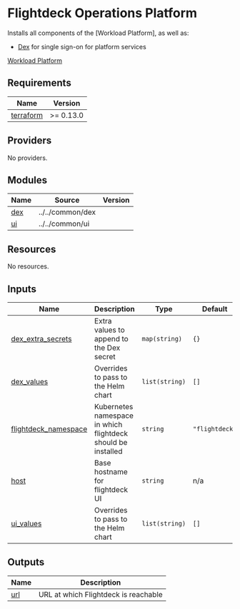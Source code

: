 # Flightdeck Operations Platform

Installs all components of the [Workload Platform], as well as:

* [Dex](../dex) for single sign-on for platform services

[Workload Platform](../workload-platform)

<!-- BEGIN_TF_DOCS -->
## Requirements

| Name | Version |
|------|---------|
| <a name="requirement_terraform"></a> [terraform](#requirement\_terraform) | >= 0.13.0 |

## Providers

No providers.

## Modules

| Name | Source | Version |
|------|--------|---------|
| <a name="module_dex"></a> [dex](#module\_dex) | ../../common/dex |  |
| <a name="module_ui"></a> [ui](#module\_ui) | ../../common/ui |  |

## Resources

No resources.

## Inputs

| Name | Description | Type | Default | Required |
|------|-------------|------|---------|:--------:|
| <a name="input_dex_extra_secrets"></a> [dex\_extra\_secrets](#input\_dex\_extra\_secrets) | Extra values to append to the Dex secret | `map(string)` | `{}` | no |
| <a name="input_dex_values"></a> [dex\_values](#input\_dex\_values) | Overrides to pass to the Helm chart | `list(string)` | `[]` | no |
| <a name="input_flightdeck_namespace"></a> [flightdeck\_namespace](#input\_flightdeck\_namespace) | Kubernetes namespace in which flightdeck should be installed | `string` | `"flightdeck"` | no |
| <a name="input_host"></a> [host](#input\_host) | Base hostname for flightdeck UI | `string` | n/a | yes |
| <a name="input_ui_values"></a> [ui\_values](#input\_ui\_values) | Overrides to pass to the Helm chart | `list(string)` | `[]` | no |

## Outputs

| Name | Description |
|------|-------------|
| <a name="output_url"></a> [url](#output\_url) | URL at which Flightdeck is reachable |
<!-- END_TF_DOCS -->
